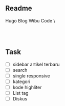 
## Readme

Hugo Blog Wibu Code \

<br><br>

## Task


- [  ] sidebar artikel terbaru
- [  ] search
- [  ] single responsive
- [  ] kategori
- [  ] kode highliter
- [  ] List tag
- [  ] Diskus
